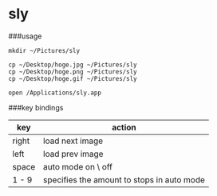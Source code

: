 sly
======================
###usage

    mkdir ~/Pictures/sly
    
    cp ~/Desktop/hoge.jpg ~/Pictures/sly
    cp ~/Desktop/hoge.png ~/Pictures/sly
    cp ~/Desktop/hoge.gif ~/Pictures/sly
    
    open /Applications/sly.app
    
###key bindings

| key | action |
| - | - |
| right | load next image |
| left | load prev image |
| space | auto mode on \ off |
| 1 - 9 | specifies the amount to stops in auto mode |